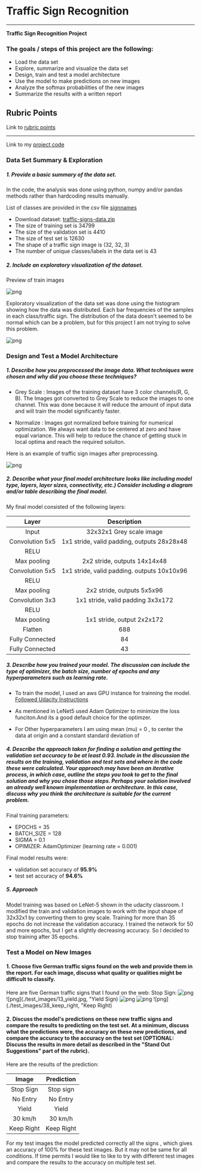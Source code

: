# **Traffic Sign Recognition** 



---

**Traffic Sign Recognition Project**

### The goals / steps of this project are the following:
* Load the data set 
* Explore, summarize and visualize the data set
* Design, train and test a model architecture
* Use the model to make predictions on new images
* Analyze the softmax probabilities of the new images
* Summarize the results with a written report


[//]: # (Image References)

[image1]: ./examples/visualization.jpg "Visualization"
[image2]: ./examples/grayscale.jpg "Grayscaling"
[image3]: ./examples/random_noise.jpg "Random Noise"
[image4]: ./examples/placeholder.png "Traffic Sign 1"
[image5]: ./examples/placeholder.png "Traffic Sign 2"
[image6]: ./examples/placeholder.png "Traffic Sign 3"
[image7]: ./examples/placeholder.png "Traffic Sign 4"
[image8]: ./examples/placeholder.png "Traffic Sign 5"

## Rubric Points
Link to [rubric points](https://review.udacity.com/#!/rubrics/481/view) 

---

Link to my [project code](https://github.com/chdhatri/CarND-Traffic-Sign-Classifier/blob/master/Traffic_Sign_Classifier.ipynb)

### Data Set Summary & Exploration

##### 1. Provide a basic summary of the data set.
In the code, the analysis was done using python, numpy and/or pandas methods rather than hardcoding results manually.

List of classes are provided in the csv file [signnames](./signnames.csv)

* Download dataset: [traffic-signs-data.zip](https://d17h27t6h515a5.cloudfront.net/topher/2017/February/5898cd6f_traffic-signs-data/traffic-signs-data.zip)
* The size of training set is 34799
* The size of the validation set is 4410
* The size of test set is 12630
* The shape of a traffic sign image is (32, 32, 3)
* The number of unique classes/labels in the data set is 43

##### 2. Include an exploratory visualization of the dataset.
Preview of train images

![png](./images/train_Images.png "train images")

Exploratory visualization of the data set was done using the histogram showing how the data was distributed. Each bar frequencies of the samples in each class/traffic sign.
The distribution of the data doesn't seemed to be normal which can be a problem, but for this project I am not trying to solve this problem.

![png](./images/histogram.png "histogram")


### Design and Test a Model Architecture

##### 1. Describe how you preprocessed the image data. What techniques were chosen and why did you choose these techniques? 
* Grey Scale : Images of the training dataset have 3 color channels(R, G, B). The Images got converted to Grey Scale to reduce the images to one channel. This was done because it will reduce the amount of input data and will train the model significantly faster. 

* Normalize :  Images got normalized before training for numerical optimization. We always want data to be centered at zero and have equal variance.
This will help to reduce the chance of getting stuck in local optima and reach the required soluiton.

Here is an example of traffic sign images after preprocessing.


![png](./images/grey_scale.png "grey scale")



##### 2. Describe what your final model architecture looks like including model type, layers, layer sizes, connectivity, etc.) Consider including a diagram and/or table describing the final model.

My final model consisted of the following layers:

| Layer         		|     Description	        					| 
|:---------------------:|:---------------------------------------------:| 
| Input         		| 32x32x1 Grey scale image   					| 
| Convolution 5x5     	| 1x1 stride, valid padding, outputs 28x28x48 	|
| RELU					|												|
| Max pooling	      	| 2x2 stride,  outputs 14x14x48				    |
| Convolution 5x5	    | 1x1 stride, valid padding. outputs 10x10x96   |  									
| RELU                  |     											|
| Max pooling	      	| 2x2 stride,  outputs 5x5x96					|
| Convolution 3x3 		| 1x1 stride, valid padding	3x3x172				|
| RELU                  | 												|
| Max pooling			| 1x1 stride, output 2x2x172					|							
| Flatten				| 688        								    |
| Fully Connected		| 84      									    |
| Fully Connected		| 43											|




##### 3. Describe how you trained your model. The discussion can include the type of optimizer, the batch size, number of epochs and any hyperparameters such as learning rate.

* To train the model, I used an aws GPU instance for trainning the model.  [Followed Udacity Instructions](https://classroom.udacity.com/nanodegrees/nd013/parts/fbf77062-5703-404e-b60c-95b78b2f3f9e/modules/6df7ae49-c61c-4bb2-a23e-6527e69209ec/lessons/614d4728-0fad-4c9d-a6c3-23227aef8f66/concepts/f6fccba8-0009-4d05-9356-fae428b6efb4)

* As mentioned in LeNet5 used Adam Optimizer to minimize the loss funciton.And its a good default choice for the optimzer.

* For Other hyperparameters I am using mean (mu) = 0 , to center the data at origin and a constant standard deviation of 

##### 4. Describe the approach taken for finding a solution and getting the validation set accuracy to be at least 0.93. Include in the discussion the results on the training, validation and test sets and where in the code these were calculated. Your approach may have been an iterative process, in which case, outline the steps you took to get to the final solution and why you chose those steps. Perhaps your solution involved an already well known implementation or architecture. In this case, discuss why you think the architecture is suitable for the current problem.

Final training parameters:
* EPOCHS = 35
* BATCH_SIZE = 128
* SIGMA = 0.1
* OPIMIZER: AdamOptimizer (learning rate = 0.001)

Final model results were:
* validation set accuracy of **95.9%**
* test set accuracy of **94.6%**


##### 5. Approach
Model training was based on LeNet-5 shown in the udacity classroom. 
I modified the train and validation images to work with the input shape of 32x32x1 by converting them to grey scale. 
Training for more than 35 epochs do not increase the validation accuracy. I trained the network for 50 and more epochs, but I get a slightly decreasing accuracy. So I decided to stop training after 35 epochs.


### Test a Model on New Images

#### 1. Choose five German traffic signs found on the web and provide them in the report. For each image, discuss what quality or qualities might be difficult to classify.

Here are five German traffic signs that I found on the web:
Stop Sign:
![png](./test_images/14_stop.jpg "Stop Sign") ![png](./test_images/13_yield.jpg, "Yield Sign) ![png](./test_images/01_speed_limit_30.jpg, "Speed Limit") ![png](./test_images/17_no_entry.jpg, "No Entry") ![png](./test_images/38_keep_right, "Keep Right)

#### 2. Discuss the model's predictions on these new traffic signs and compare the results to predicting on the test set. At a minimum, discuss what the predictions were, the accuracy on these new predictions, and compare the accuracy to the accuracy on the test set (OPTIONAL: Discuss the results in more detail as described in the "Stand Out Suggestions" part of the rubric).

Here are the results of the prediction:

| Image			        |     Prediction	        					| 
|:---------------------:|:---------------------------------------------:| 
| Stop Sign      		| Stop sign   									| 
| No Entry     			| No Entry										|
| Yield					| Yield											|
| 30 km/h	      		| 30 km/h					 				|
| Keep Right			| Keep Right      							|


For my test images the model predicted correctly all the signs , which gives an accuracy of 100% for these test images. But it may not be same for all conditions. If time permits I would like to  like to try with different test images and compare the results to the accuracy on multiple test set.
